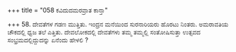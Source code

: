 +++
title = "058 ಕವಿದುದಮರವ್ರಾತ ಕಾನ್ತಾ"

+++
58. ದೇವತೆಗಳ ಗಡಣ ಮುತ್ತಿತು. ಇಂದ್ರನ ಮನೆಯಿಂದ ಸುರನಾರಿಯರು ಹೊರಟು ನಿಂತರು. ಅಮರಾವತಿಯ ಚೌಕದಲ್ಲಿ ಧ್ವಜ ತಲೆ ಎತ್ತಿತು. ದೇವಲೋಕದಲ್ಲಿ ದೇವತೆಗಳು ತಮ್ಮ ತಮ್ಮಲ್ಲಿ ಸಂತೋಷಿಸುತ್ತಾ ಉತ್ಸವದ ಸಂಭ್ರಮದಲ್ಲಿದ್ದುದನ್ನು ಏನೆಂದು ಹೇಳಲಿ ?